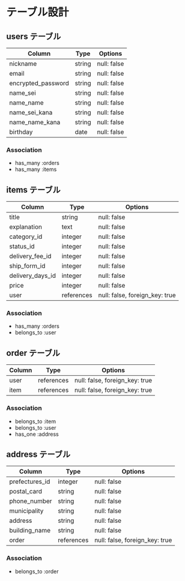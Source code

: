 # テーブル設計

## users テーブル

| Column             | Type    | Options     |
| --------           | ------  | ----------- |
| nickname           | string  | null: false |
| email              | string  | null: false |
| encrypted_password | string  | null: false |
| name_sei           | string  | null: false |
| name_name          | string  | null: false |
| name_sei_kana      | string  | null: false |
| name_name_kana     | string  | null: false |
| birthday           | date    | null: false |

### Association

- has_many :orders
- has_many :items

## items テーブル

| Column           | Type        | Options                        |
| ------           | ------      | -----------                    |
| title            | string      | null: false                    |
| explanation      | text        | null: false                    |
| category_id      | integer     | null: false                    |
| status_id        | integer     | null: false                    |
| delivery_fee_id  | integer     | null: false                    |
| ship_form_id     | integer     | null: false                    |
| delivery_days_id | integer     | null: false                    |
| price            | integer     | null: false                    |
| user             | references  | null: false, foreign_key: true |

### Association

- has_many   :orders
- belongs_to :user

## order テーブル

| Column    | Type       | Options                        |
| ------    | ---------- | ------------------------------ |
| user      | references | null: false, foreign_key: true |
| item      | references | null: false, foreign_key: true |

### Association

- belongs_to :item
- belongs_to :user
- has_one    :address

## address テーブル

| Column         | Type        | Options                        |
| ------         | ----------  | ------------------------------ |
| prefectures_id | integer     | null: false                    |
| postal_card    | string      | null: false                    |
| phone_number   | string      | null: false                    |
| municipality   | string      | null: false                    |
| address        | string      | null: false                    |
| building_name  | string      | null: false                    |
| order          | references  | null: false, foreign_key: true |

### Association

- belongs_to :order